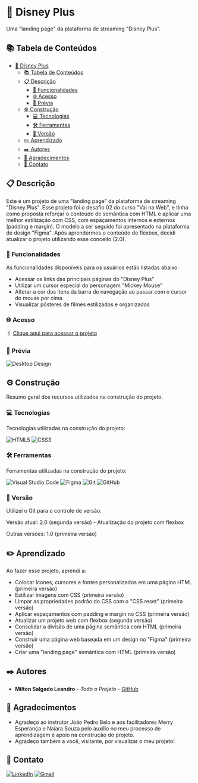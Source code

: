 # 🏰 Disney Plus

Uma "landing page" da plataforma de streaming "Disney Plus".

## 📚 Tabela de Conteúdos

- [🏰 Disney Plus](#-disney-plus)
  - [📚 Tabela de Conteúdos](#-tabela-de-conteúdos)
  - [📋 Descrição](#-descrição)
    - [🚀 Funcionalidades](#-funcionalidades)
    - [🌐 Acesso](#-acesso)
    - [📸 Prévia](#-prévia)
  - [⚙️ Construção](#️-construção)
    - [💻 Tecnologias](#-tecnologias)
    - [🛠️ Ferramentas](#️-ferramentas)
    - [📌 Versão](#-versão)
  - [✏️ Aprendizado](#️-aprendizado)
  - [✒️ Autores](#️-autores)
  - [🎁 Agradecimentos](#-agradecimentos)
  - [📨 Contato](#-contato)

## 📋 Descrição

Este é um projeto de uma "landing page" da plataforma de streaming "Disney Plus".
Esse projeto foi o desafio 02 do curso "Vai na Web", e tinha como proposta reforçar o conteúdo de semântica com HTML e aplicar uma melhor estilização com CSS, com espaçamentos internos e externos (padding e margin). O modelo a ser seguido foi apresentado na plataforma de design "Figma". Após aprendermos o conteúdo de flexbox, decidi atualizar o projeto utilizando esse conceito (2.0).

### 🚀 Funcionalidades

As funcionalidades disponíveis para os usuários estão listadas abaixo:

- Acessar os links das principais páginas do "Disney Plus"
- Utilizar um cursor especial do personagem "Mickey Mouse"
- Alterar a cor dos itens da barra de navegação ao passar com o cursor do mouse por cima
- Visualizar pôsteres de filmes estilizados e organizados

### 🌐 Acesso

🖇️ [Clique aqui para acessar o projeto](https://milton-salgado.github.io/disney-plus/)

### 📸 Prévia

![Desktop Design](./img/desktop-index.png)

## ⚙️ Construção

Resumo geral dos recursos utilizados na construção do projeto.

### 💻 Tecnologias

Tecnologias utilizadas na construção do projeto:

![HTML5](https://img.shields.io/badge/html5-%23E34F26.svg?style=for-the-badge&logo=html5&logoColor=white)
![CSS3](https://img.shields.io/badge/css3-%231572B6.svg?style=for-the-badge&logo=css3&logoColor=white)

### 🛠️ Ferramentas

Ferramentas utilizadas na construção do projeto:

![Visual Studio Code](https://img.shields.io/badge/Visual%20Studio%20Code-0078d7.svg?style=for-the-badge&logo=visual-studio-code&logoColor=white)
![Figma](https://img.shields.io/badge/figma-%23F24E1E.svg?style=for-the-badge&logo=figma&logoColor=white)
![Git](https://img.shields.io/badge/git-%23F05033.svg?style=for-the-badge&logo=git&logoColor=white)
![GitHub](https://img.shields.io/badge/github-%23121011.svg?style=for-the-badge&logo=github&logoColor=white)

### 📌 Versão

Utilizei o Git para o controle de versão. 

Versão atual: 2.0 (segunda versão) - Atualização do projeto com flexbox

Outras versões: 1.0 (primeira versão) 

## ✏️ Aprendizado

Ao fazer esse projeto, aprendi a:

- Colocar ícones, cursores e fontes personalizados em uma página HTML (primeira versão)
- Estilizar imagens com CSS (primeira versão) 
- Limpar as propriedades padrão do CSS com o "CSS reset" (primeira versão) 
- Aplicar espaçamentos com padding e margin no CSS (primeira versão) 
- Atualizar um projeto web com flexbox (segunda versão)
- Consolidar a divisão de uma página semântica com HTML (primeira versão) 
- Construir uma página web baseada em um design no "Figma" (primeira versão) 
- Criar uma "landing page" semântica com HTML (primeira versão) 

## ✒️ Autores

* **Milton Salgado Leandro** - *Todo o Projeto* - [GitHub](https://github.com/milton-salgado)

## 🎁 Agradecimentos

* Agradeço ao instrutor João Pedro Belo e aos facilitadores Merry Esperança e Naiara Souza pelo auxílio no meu processo de aprendizagem e apoio na construção do projeto.
* Agradeço também a você, visitante, por visualizar o meu projeto!

## 📨 Contato

[![LinkedIn](https://img.shields.io/badge/linkedin-%230077B5.svg?style=for-the-badge&logo=linkedin&logoColor=white)](www.linkedin.com/in/milton-salgado-leandro)
[![Gmail](https://img.shields.io/badge/Gmail-D14836?style=for-the-badge&logo=gmail&logoColor=white)](mailto:miltonsalgadoleandro@gmail.com)